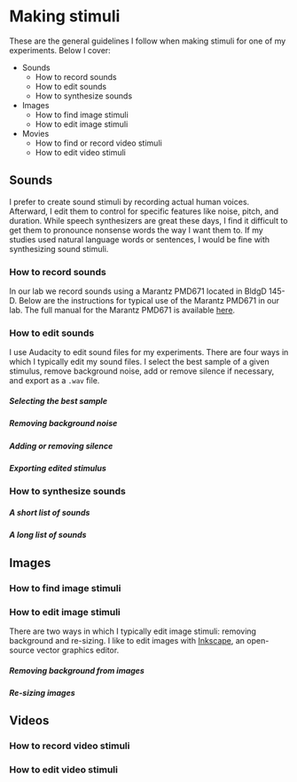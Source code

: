 # Making stimuli

These are the general guidelines I follow when making stimuli for one of my experiments.  Below I cover:

- Sounds
  - How to record sounds
  - How to edit sounds
  - How to synthesize sounds
- Images
  - How to find image stimuli
  - How to edit image stimuli
- Movies 
  - How to find or record video stimuli
  - How to edit video stimuli

## Sounds

I prefer to create sound stimuli by recording actual human voices.  Afterward, I edit them to control for specific features like noise, pitch, and duration.  While speech synthesizers are great these days, I find it difficult to get them to pronounce nonsense words the way I want them to.  If my studies used natural language words or sentences, I would be fine with synthesizing sound stimuli.

### How to record sounds

In our lab we record sounds using a Marantz PMD671 located in BldgD 145-D.  Below are the instructions for typical use of the Marantz PMD671 in our lab. The full manual for the Marantz PMD671 is available [here](../static/marantz-pmd671.pdf).

### How to edit sounds

I use Audacity to edit sound files for my experiments.  There are four ways in which I typically edit my sound files.  I select the best sample of a given stimulus, remove background noise, add or remove silence if necessary, and export as a `.wav` file.

##### Selecting the best sample

##### Removing background noise

##### Adding or removing silence

##### Exporting edited stimulus

### How to synthesize sounds
##### A short list of sounds

##### A long list of sounds

## Images

### How to find image stimuli

### How to edit image stimuli

There are two ways in which I typically edit image stimuli: removing background and re-sizing.  I like to edit images with [Inkscape](https://inkscape.org/en/), an open-source vector graphics editor.

##### Removing background from images

##### Re-sizing images



## Videos

### How to record video stimuli

### How to edit video stimuli


